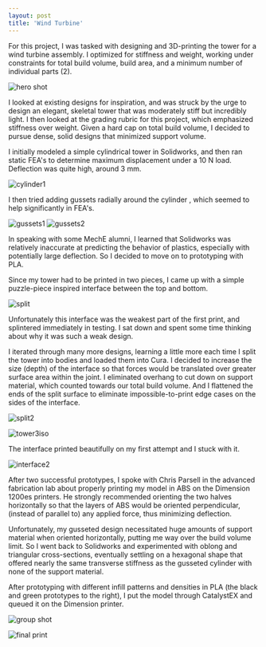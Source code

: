 ```yaml
---
layout: post
title: 'Wind Turbine'
---
```


For this project, I was tasked with designing and 3D-printing the tower for a wind turbine 
assembly. I optimized for stiffness and weight, working under constraints for total build volume,
build area, and a minimum number of individual parts (2).

![hero shot](media/proj-2/sologussets.jpg)

I looked at existing designs for inspiration, and was struck by the urge to design an elegant, 
skeletal tower that was moderately stiff but incredibly light. I then looked at the grading rubric 
for this project, which emphasized stiffness over weight. Given a hard cap on total build volume, I 
decided to pursue dense, solid designs that minimized support volume.

I initially modeled a simple cylindrical tower in Solidworks, and then ran static FEA's to 
determine maximum displacement under a 10 N load. Deflection was quite high, around 3 mm.

![cylinder1](media/proj-2/Tower1Displacement.png)

I then tried adding gussets radially around the cylinder , which seemed to help significantly in FEA's.

![gussets1](media/proj-2/Tower2Displacement2.png)
![gussets2](media/proj-2/Tower3Displacement2.png)

In speaking with some MechE alumni, I learned that Solidworks was relatively inaccurate at predicting the behavior of 
plastics, especially with potentially large deflection. So I decided to move on to prototyping
with PLA.

Since my tower had to be printed in two pieces, I came up with a simple puzzle-piece 
inspired interface between the top and bottom.

![split](media/proj-2/SplitStrategy.png)

Unfortunately this interface was the weakest part of the first print, and splintered immediately 
in testing. I sat down and spent some time thinking about why it was such a weak design.


I iterated through many more designs, learning a little more each time I split the tower into bodies 
and loaded them into Cura. I decided to increase the size (depth) of the interface so that forces would be 
translated over greater surface area within the joint. I eliminated overhang to cut down on support material,
which counted towards our total build volume. And I flattened the ends of the split surface to eliminate impossible-to-print 
edge cases on the sides of the interface.

![split2](media/proj-2/SplitStrategy2.png)

![tower3iso](media/proj-2/Tower3ISO.png)


The interface printed beautifully on my first attempt and I stuck with it.

![interface2](media/proj-2/halves.jpg)

After two successful prototypes, I spoke with Chris Parsell in the advanced fabrication lab 
about properly printing my model in ABS on the Dimension 1200es printers. He strongly recommended 
orienting the two halves horizontally so that the layers of ABS would be oriented perpendicular, (instead 
of parallel to) any applied force, thus minimizing deflection.

Unfortunately, my gusseted design necessitated huge amounts of support material when oriented 
horizontally, putting me way over the build volume limit. So I went back to Solidworks and experimented 
with oblong and triangular cross-sections, eventually settling on a hexagonal shape that offered 
nearly the same transverse stiffness as the gusseted cylinder with none of the support material.

After prototyping with different infill patterns and densities in PLA (the black and green prototypes to the right), 
I put the model through CatalystEX and queued it on the Dimension printer.

![group shot](media/proj-2/hero.jpg)

![final print](media/proj-2/final.jpg)


